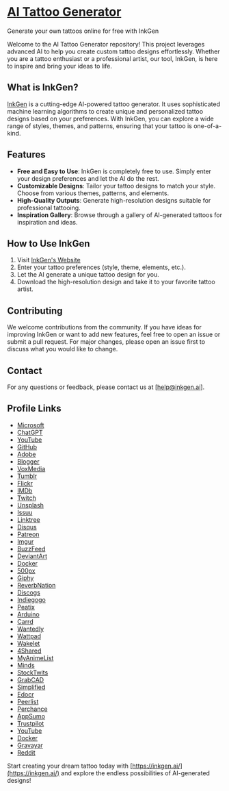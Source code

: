 # [AI Tattoo Generator](https://inkgen.ai/)
Generate your own tattoos online for free with InkGen

Welcome to the AI Tattoo Generator repository! This project leverages advanced AI to help you create custom tattoo designs effortlessly. Whether you are a tattoo enthusiast or a professional artist, our tool, InkGen, is here to inspire and bring your ideas to life.

## What is InkGen?

[InkGen](https://inkgen.ai/) is a cutting-edge AI-powered tattoo generator. It uses sophisticated machine learning algorithms to create unique and personalized tattoo designs based on your preferences. With InkGen, you can explore a wide range of styles, themes, and patterns, ensuring that your tattoo is one-of-a-kind.

## Features

- **Free and Easy to Use**: InkGen is completely free to use. Simply enter your design preferences and let the AI do the rest.
- **Customizable Designs**: Tailor your tattoo designs to match your style. Choose from various themes, patterns, and elements.
- **High-Quality Outputs**: Generate high-resolution designs suitable for professional tattooing.
- **Inspiration Gallery**: Browse through a gallery of AI-generated tattoos for inspiration and ideas.

## How to Use InkGen

1. Visit [InkGen's Website](https://inkgen.ai/)
2. Enter your tattoo preferences (style, theme, elements, etc.).
3. Let the AI generate a unique tattoo design for you.
4. Download the high-resolution design and take it to your favorite tattoo artist.


## Contributing

We welcome contributions from the community. If you have ideas for improving InkGen or want to add new features, feel free to open an issue or submit a pull request. For major changes, please open an issue first to discuss what you would like to change.


## Contact

For any questions or feedback, please contact us at [help@inkgen.ai].

## Profile Links
- [Microsoft](https://answers.microsoft.com/en-us/profile/fb490857-2b6c-469e-b782-c94dc42ba458?activeViewTab=Profile&updated=1)
- [ChatGPT](https://chatgpt.com/g/g-7ItDNVPuH-ai-tattoo-generator)
- [YouTube](https://www.youtube.com/redirect?q=https://inkgen.ai/)
- [GitHub](https://github.com/MattPhelps/ai-tattoo-generator)
- [Adobe](https://edex.adobe.com/community/member/PdXfCYkDo)
- [Blogger](https://www.blogger.com/profile/16300626413900543389)
- [VoxMedia](https://www.voxmedia.com/users/inkgen)
- [Tumblr](https://www.tumblr.com/inkgenai/753652256500531200/ai-tattoo-generator-inkgen)
- [Flickr](https://www.flickr.com/people/200895828@N03/)
- [IMDb](https://www.imdb.com/user/ur183498067/?ref_=nv_usr_prof_2)
- [Twitch](https://www.twitch.tv/inkgenai/about)
- [Unsplash](https://unsplash.com/@inkgen)
- [Issuu](https://issuu.com/inkgen)
- [Linktree](https://linktr.ee/inkgen)
- [Disqus](https://disqus.com/by/disqus_kecwjO3I8u/about/)
- [Patreon](https://www.patreon.com/inkgen/about)
- [Imgur](https://imgur.com/user/InkGen/about)
- [BuzzFeed](https://www.buzzfeed.com/inkgen)
- [DeviantArt](https://www.deviantart.com/inkgenai/about)
- [Docker](https://hub.docker.com/repository/docker/inkgen/tattoo-generator-ai/general)
- [500px](https://500px.com/p/inkgen?view=photos)
- [Giphy](https://giphy.com/channel/InkGen)
- [ReverbNation](https://www.reverbnation.com/inkgen?profile_view_source=header_icon_nav)
- [Discogs](https://www.discogs.com/user/InkGen)
- [Indiegogo](https://www.indiegogo.com/individuals/37908268)
- [Peatix](https://peatix.com/user/22721479/view)
- [Arduino](https://id.arduino.cc/)
- [Carrd](https://aitattoogenerator.carrd.co/)
- [Wantedly](https://www.wantedly.com/id/Inkgen_ai)
- [Wattpad](https://www.wattpad.com/user/InkGenai)
- [Wakelet](https://wakelet.com/@InkGen)
- [4Shared](https://www.4shared.com/u/onl_KluI/help.html)
- [MyAnimeList](https://myanimelist.net/profile/InkGen)
- [Minds](https://www.minds.com/inkgen/)
- [StockTwits](https://stocktwits.com/InkGen)
- [GrabCAD](https://grabcad.com/matt.phelps-5)
- [Simplified](https://app.simplified.com/u/inkgen)
- [Edocr](https://www.edocr.com/user/help2)
- [Peerlist](https://peerlist.io/inkgen/project/inkgen)
- [Perchance](https://perchance.org/inkgen)
- [AppSumo](https://appsumo.com/profile/InkGen/)
- [Trustpilot](https://se.trustpilot.com/review/inkgen.ai)
- [YouTube](https://www.youtube.com/@inkgentattoo)
- [Docker](https://hub.docker.com/u/inkgen)
- [Gravayar](https://gravatar.com/inkgenai)
- [Reddit](https://www.reddit.com/user/inkgen_ai/)

Start creating your dream tattoo today with [https://inkgen.ai/](https://inkgen.ai/) and explore the endless possibilities of AI-generated designs!

